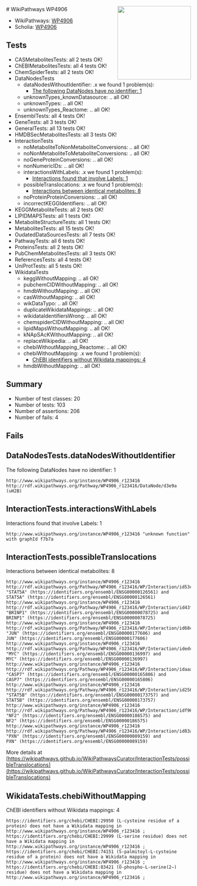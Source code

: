 <img style="float: right; width: 200px" src="https://upload.wikimedia.org/wikipedia/commons/thumb/8/83/Wplogo_with_text_500.png/640px-Wplogo_with_text_500.png" />
# WikiPathways WP4906

* WikiPathways: [WP4906](https://new.wikipathways.org/pathways/WP4906)
* Scholia: [WP4906](https://scholia.toolforge.org/wikipathways/WP4906)
## Tests
* CASMetabolitesTests: all 2 tests OK!
* ChEBIMetabolitesTests: all 4 tests OK!
* ChemSpiderTests: all 2 tests OK!
* DataNodesTests
    * dataNodesWithoutIdentifier: .x we found 1 problem(s):
        * [The following DataNodes have no identifier: 1](#d2d32fa0)
    * unknownTypes_knownDatasource: .. all OK!
    * unknownTypes: .. all OK!
    * unknownTypes_Reactome: .. all OK!
* EnsemblTests: all 4 tests OK!
* GeneTests: all 3 tests OK!
* GeneralTests: all 13 tests OK!
* HMDBSecMetabolitesTests: all 3 tests OK!
* InteractionTests
    * noMetaboliteToNonMetaboliteConversions: .. all OK!
    * noNonMetaboliteToMetaboliteConversions: .. all OK!
    * noGeneProteinConversions: .. all OK!
    * nonNumericIDs: .. all OK!
    * interactionsWithLabels: .x we found 1 problem(s):
        * [Interactions found that involve Labels: 1](#630d2678)
    * possibleTranslocations: .x we found 1 problem(s):
        * [Interactions between identical metabolites: 8](#d59038cb)
    * noProteinProteinConversions: .. all OK!
    * incorrectKEGGIdentifiers: .. all OK!
* KEGGMetaboliteTests: all 2 tests OK!
* LIPIDMAPSTests: all 1 tests OK!
* MetaboliteStructureTests: all 1 tests OK!
* MetabolitesTests: all 15 tests OK!
* OudatedDataSourcesTests: all 7 tests OK!
* PathwayTests: all 6 tests OK!
* ProteinsTests: all 2 tests OK!
* PubChemMetabolitesTests: all 3 tests OK!
* ReferencesTests: all 4 tests OK!
* UniProtTests: all 5 tests OK!
* WikidataTests
    * keggWithoutMapping: .. all OK!
    * pubchemCIDWithoutMapping: .. all OK!
    * hmdbWithoutMapping: .. all OK!
    * casWithoutMapping: .. all OK!
    * wikDataTypo: .. all OK!
    * duplicateWikidataMappings: .. all OK!
    * wikidataIdentifiersWrong: .. all OK!
    * chemspiderCIDWithoutMapping: .. all OK!
    * lipidMapsWithoutMapping: .. all OK!
    * kNApSAcKWithoutMapping: .. all OK!
    * replaceWikipedia: .. all OK!
    * chebiWithoutMapping_Reactome: .. all OK!
    * chebiWithoutMapping: .x we found 1 problem(s):
        * [ChEBI identifiers without Wikidata mappings: 4](#a8d554d0)
    * hmdbWithoutMapping: .. all OK!


## Summary

* Number of test classes: 20
* Number of tests: 103
* Number of assertions: 206
* Number of fails: 4

## Fails

<a name="d2d32fa0" />

## DataNodesTests.dataNodesWithoutIdentifier

The following DataNodes have no identifier: 1
```
http://www.wikipathways.org/instance/WP4906_r123416 http://rdf.wikipathways.org/Pathway/WP4906_r123416/DataNode/d3e9a (uH2B)
```

<a name="630d2678" />

## InteractionTests.interactionsWithLabels

Interactions found that involve Labels: 1
```
http://www.wikipathways.org/instance/WP4906_r123416 "unknown function" with graphId f7b7a
```

<a name="d59038cb" />

## InteractionTests.possibleTranslocations

Interactions between identical metabolites: 8
```
http://www.wikipathways.org/instance/WP4906_r123416 http://rdf.wikipathways.org/Pathway/WP4906_r123416/WP/Interaction/id53c425a8 "STAT5A" (https://identifiers.org/ensembl/ENSG00000126561) and 
STAT5A" (https://identifiers.org/ensembl/ENSG00000126561)
http://www.wikipathways.org/instance/WP4906_r123416 http://rdf.wikipathways.org/Pathway/WP4906_r123416/WP/Interaction/id43ffbef1 "BRINP1" (https://identifiers.org/ensembl/ENSG00000078725) and 
BRINP1" (https://identifiers.org/ensembl/ENSG00000078725)
http://www.wikipathways.org/instance/WP4906_r123416 http://rdf.wikipathways.org/Pathway/WP4906_r123416/WP/Interaction/id68ccf593 "JUN" (https://identifiers.org/ensembl/ENSG00000177606) and 
JUN" (https://identifiers.org/ensembl/ENSG00000177606)
http://www.wikipathways.org/instance/WP4906_r123416 http://rdf.wikipathways.org/Pathway/WP4906_r123416/WP/Interaction/idedc07923 "MYC" (https://identifiers.org/ensembl/ENSG00000136997) and 
MYC" (https://identifiers.org/ensembl/ENSG00000136997)
http://www.wikipathways.org/instance/WP4906_r123416 http://rdf.wikipathways.org/Pathway/WP4906_r123416/WP/Interaction/idaaa58053 "CASP7" (https://identifiers.org/ensembl/ENSG00000165806) and 
CASP7" (https://identifiers.org/ensembl/ENSG00000165806)
http://www.wikipathways.org/instance/WP4906_r123416 http://rdf.wikipathways.org/Pathway/WP4906_r123416/WP/Interaction/id256f443 "STAT5B" (https://identifiers.org/ensembl/ENSG00000173757) and 
STAT5B" (https://identifiers.org/ensembl/ENSG00000173757)
http://www.wikipathways.org/instance/WP4906_r123416 http://rdf.wikipathways.org/Pathway/WP4906_r123416/WP/Interaction/idf960e206 "NF2" (https://identifiers.org/ensembl/ENSG00000186575) and 
NF2" (https://identifiers.org/ensembl/ENSG00000186575)
http://www.wikipathways.org/instance/WP4906_r123416 http://rdf.wikipathways.org/Pathway/WP4906_r123416/WP/Interaction/id83a8fe4c "PXN" (https://identifiers.org/ensembl/ENSG00000089159) and 
PXN" (https://identifiers.org/ensembl/ENSG00000089159)
```

More details at [https://wikipathways.github.io/WikiPathwaysCurator/InteractionTests/possibleTranslocations](https://wikipathways.github.io/WikiPathwaysCurator/InteractionTests/possibleTranslocations)

<a name="a8d554d0" />

## WikidataTests.chebiWithoutMapping

ChEBI identifiers without Wikidata mappings: 4
```
https://identifiers.org/chebi/CHEBI:29950 (L-cysteine residue of a protein) does not have a Wikidata mapping in http://www.wikipathways.org/instance/WP4906_r123416 ; 
https://identifiers.org/chebi/CHEBI:29999 (L-serine residue) does not have a Wikidata mapping in http://www.wikipathways.org/instance/WP4906_r123416 ; 
https://identifiers.org/chebi/CHEBI:74151 (S-palmitoyl-L-cysteine residue of a protein) does not have a Wikidata mapping in http://www.wikipathways.org/instance/WP4906_r123416 ; 
https://identifiers.org/chebi/CHEBI:83421 (O-phospho-L-serine(2−) residue) does not have a Wikidata mapping in http://www.wikipathways.org/instance/WP4906_r123416 ; 
```


